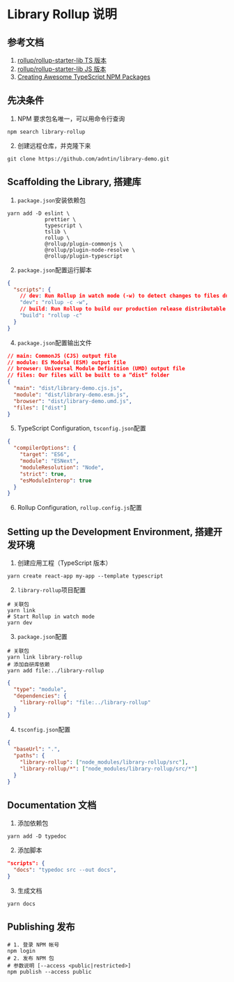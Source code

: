 # Library Rollup 说明

## 参考文档

1. [rollup/rollup-starter-lib TS 版本](https://github.com/rollup/rollup-starter-lib/tree/typescript)
2. [rollup/rollup-starter-lib JS 版本](https://github.com/rollup/rollup-starter-lib)
3. [Creating Awesome TypeScript NPM Packages](https://levelup.gitconnected.com/creating-awesome-typescript-npm-packages-5d97ac342361)

## 先决条件

1. NPM 要求包名唯一，可以用命令行查询

```shell
npm search library-rollup
```

2. 创建远程仓库，并克隆下来

```shell
git clone https://github.com/adntin/library-demo.git
```

## Scaffolding the Library, 搭建库

1. `package.json`安装依赖包

```shell
yarn add -D eslint \
            prettier \
            typescript \
            tslib \
            rollup \
            @rollup/plugin-commonjs \
            @rollup/plugin-node-resolve \
            @rollup/plugin-typescript
```

2. `package.json`配置运行脚本

```json
{
  "scripts": {
    // dev: Run Rollup in watch mode (-w) to detect changes to files during development
    "dev": "rollup -c -w",
    // build: Run Rollup to build our production release distributable
    "build": "rollup -c"
  }
}
```

4. `package.json`配置输出文件

```json
// main: CommonJS (CJS) output file
// module: ES Module (ESM) output file
// browser: Universal Module Definition (UMD) output file
// files: Our files will be built to a “dist” folder
{
  "main": "dist/library-demo.cjs.js",
  "module": "dist/library-demo.esm.js",
  "browser": "dist/library-demo.umd.js",
  "files": ["dist"]
}
```

5. TypeScript Configuration, `tsconfig.json`配置

```json
{
  "compilerOptions": {
    "target": "ES6",
    "module": "ESNext",
    "moduleResolution": "Node",
    "strict": true,
    "esModuleInterop": true
  }
}
```

6. Rollup Configuration, `rollup.config.js`配置

## Setting up the Development Environment, 搭建开发环境

1. 创建应用工程（TypeScript 版本）

```shell
yarn create react-app my-app --template typescript
```

2. `library-rollup`项目配置

```shell
# 关联包
yarn link
# Start Rollup in watch mode
yarn dev
```

3. `package.json`配置

```shell
# 关联包
yarn link library-rollup
# 添加自研库依赖
yarn add file:../library-rollup
```

```json
{
  "type": "module",
  "dependencies": {
    "library-rollup": "file:../library-rollup"
  }
}
```

4. `tsconfig.json`配置

```json
{
  "baseUrl": ".",
  "paths": {
    "library-rollup": ["node_modules/library-rollup/src"],
    "library-rollup/*": ["node_modules/library-rollup/src/*"]
  }
}
```

## Documentation 文档

1.  添加依赖包

```shell
yarn add -D typedoc
```

2.  添加脚本

```json
"scripts": {
  "docs": "typedoc src --out docs",
}
```

3.  生成文档

```shell
yarn docs
```

## Publishing 发布

```shell
# 1. 登录 NPM 帐号
npm login
# 2. 发布 NPM 包
# 参数说明 [--access <public|restricted>]
npm publish --access public
```

